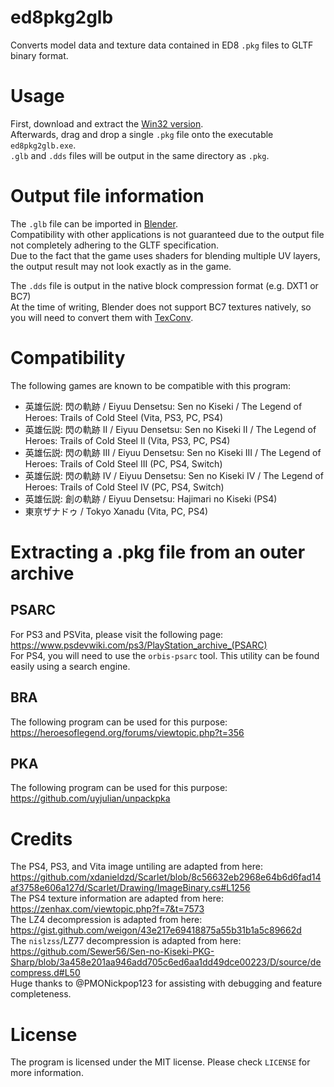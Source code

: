 # ed8pkg2glb

Converts model data and texture data contained in ED8 `.pkg` files to GLTF binary format.

# Usage

First, download and extract the [Win32 version](https://github.com/uyjulian/ed8pkg2glb/releases/latest/download/ed8pkg2glb-win32.zip).  
Afterwards, drag and drop a single `.pkg` file onto the executable `ed8pkg2glb.exe`.  
`.glb` and `.dds` files will be output in the same directory as `.pkg`.  

# Output file information

The `.glb` file can be imported in [Blender](https://www.blender.org/).  
Compatibility with other applications is not guaranteed due to the output file not completely adhering to the GLTF specification.  
Due to the fact that the game uses shaders for blending multiple UV layers, the output result may not look exactly as in the game.  

The `.dds` file is output in the native block compression format (e.g. DXT1 or BC7)  
At the time of writing, Blender does not support BC7 textures natively, so you will need to convert them with [TexConv](https://github.com/microsoft/DirectXTex/wiki/Texconv).  

# Compatibility

The following games are known to be compatible with this program:  
* 英雄伝説: 閃の軌跡 / Eiyuu Densetsu: Sen no Kiseki / The Legend of Heroes: Trails of Cold Steel (Vita, PS3, PC, PS4)
* 英雄伝説: 閃の軌跡 II / Eiyuu Densetsu: Sen no Kiseki II / The Legend of Heroes: Trails of Cold Steel II (Vita, PS3, PC, PS4)
* 英雄伝説: 閃の軌跡 III / Eiyuu Densetsu: Sen no Kiseki III / The Legend of Heroes: Trails of Cold Steel III (PC, PS4, Switch)
* 英雄伝説: 閃の軌跡 IV / Eiyuu Densetsu: Sen no Kiseki IV / The Legend of Heroes: Trails of Cold Steel IV (PC, PS4, Switch)
* 英雄伝説: 創の軌跡 / Eiyuu Densetsu: Hajimari no Kiseki (PS4)
* 東亰ザナドゥ / Tokyo Xanadu (Vita, PC, PS4)

# Extracting a .pkg file from an outer archive

## PSARC
For PS3 and PSVita, please visit the following page: https://www.psdevwiki.com/ps3/PlayStation_archive_(PSARC)  
For PS4, you will need to use the `orbis-psarc` tool. This utility can be found easily using a search engine.  

## BRA
The following program can be used for this purpose: https://heroesoflegend.org/forums/viewtopic.php?t=356  

## PKA
The following program can be used for this purpose: https://github.com/uyjulian/unpackpka  

# Credits

The PS4, PS3, and Vita image untiling are adapted from here: https://github.com/xdanieldzd/Scarlet/blob/8c56632eb2968e64b6d6fad14af3758e606a127d/Scarlet/Drawing/ImageBinary.cs#L1256  
The PS4 texture information are adapted from here: https://zenhax.com/viewtopic.php?f=7&t=7573  
The LZ4 decompression is adapted from here: https://gist.github.com/weigon/43e217e69418875a55b31b1a5c89662d  
The `nislzss`/LZ77 decompression is adapted from here: https://github.com/Sewer56/Sen-no-Kiseki-PKG-Sharp/blob/3a458e201aa946add705c6ed6aa1dd49dce00223/D/source/decompress.d#L50  
Huge thanks to @PMONickpop123 for assisting with debugging and feature completeness.

# License

The program is licensed under the MIT license. Please check `LICENSE` for more information.
